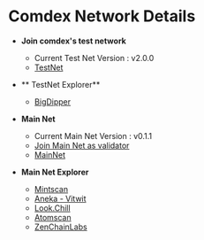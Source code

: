 # Comdex Network Details

* **Join comdex's test network** 
  * Current Test Net Version : v2.0.0
  * [TestNet](https://github.com/comdex-official/networks/tree/main/testnet/comets-test)
  
* ** TestNet Explorer**
  * [BigDipper](http://meteor-explorer.comdex.one)
 

* **Main Net** 
  * Current Main Net Version : v0.1.1
  * [Join Main Net as validator](https://github.com/comdex-official/networks/blob/main/mainnet/02-validator-post-gentx.md)
  * [MainNet](https://github.com/comdex-official/networks/tree/main/mainnet/comdex-1)

* **Main Net Explorer**
  * [Mintscan](https://www.mintscan.io/comdex/)
  * [Aneka - Vitwit](https://comdex.aneka.io/)
  * [Look.Chill](https://look.chillvalidation.com/comdex)
  * [Atomscan](https://atomscan.com/comdex)
  * [ZenChainLabs](https://comdex.zenscan.io/)
